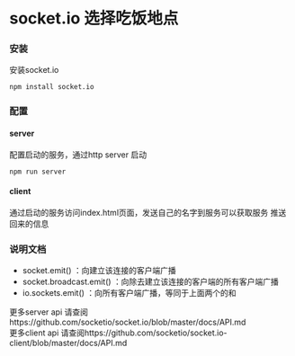 # socket.io 选择吃饭地点
### 安装
安装socket.io <br/>
```
npm install socket.io
```
### 配置
#### server 
配置启动的服务，通过http server 启动<br/>
```
npm run server
```
#### client
通过启动的服务访问index.html页面，发送自己的名字到服务可以获取服务 推送回来的信息

### 说明文档
* socket.emit() ：向建立该连接的客户端广播
* socket.broadcast.emit() ：向除去建立该连接的客户端的所有客户端广播
* io.sockets.emit() ：向所有客户端广播，等同于上面两个的和

更多server api 请查阅https://github.com/socketio/socket.io/blob/master/docs/API.md <br/>
更多client api 请查阅https://github.com/socketio/socket.io-client/blob/master/docs/API.md
